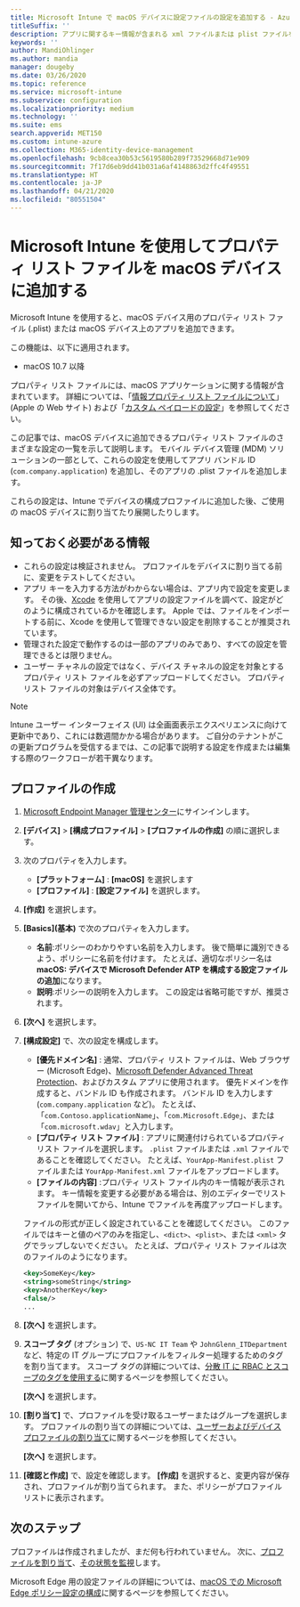 ```yaml
---
title: Microsoft Intune で macOS デバイスに設定ファイルの設定を追加する - Azure | Microsoft Docs
titleSuffix: ''
description: アプリに関するキー情報が含まれる xml ファイルまたは plist ファイルを追加します。 設定ファイル デバイス構成プロファイルを使用してプロパティ リスト ファイル内のキー情報を変更し、それを macOS デバイスに割り当てます。
keywords: ''
author: MandiOhlinger
ms.author: mandia
manager: dougeby
ms.date: 03/26/2020
ms.topic: reference
ms.service: microsoft-intune
ms.subservice: configuration
ms.localizationpriority: medium
ms.technology: ''
ms.suite: ems
search.appverid: MET150
ms.custom: intune-azure
ms.collection: M365-identity-device-management
ms.openlocfilehash: 9cb8cea30b53c5619580b289f73529668d71e909
ms.sourcegitcommit: 7f17d6eb9dd41b031a6af4148863d2ffc4f49551
ms.translationtype: HT
ms.contentlocale: ja-JP
ms.lasthandoff: 04/21/2020
ms.locfileid: "80551504"
---
```

# <a name="add-a-property-list-file-to-macos-devices-using-microsoft-intune"></a>Microsoft Intune を使用してプロパティ リスト ファイルを macOS デバイスに追加する

Microsoft Intune を使用すると、macOS デバイス用のプロパティ リスト ファイル (.plist) または macOS デバイス上のアプリを追加できます。

この機能は、以下に適用されます。

- macOS 10.7 以降

プロパティ リスト ファイルには、macOS アプリケーションに関する情報が含まれています。 詳細については、「[情報プロパティ リスト ファイルについて](https://developer.apple.com/library/archive/documentation/General/Reference/InfoPlistKeyReference/Articles/AboutInformationPropertyListFiles.html)」 (Apple の Web サイト) および「[カスタム ペイロードの設定](https://support.apple.com/guide/mdm/custom-mdm9abbdbe7/1/web/1)」を参照してください。

この記事では、macOS デバイスに追加できるプロパティ リスト ファイルのさまざまな設定の一覧を示して説明します。 モバイル デバイス管理 (MDM) ソリューションの一部として、これらの設定を使用してアプリ バンドル ID (`com.company.application`) を追加し、そのアプリの .plist ファイルを追加します。

これらの設定は、Intune でデバイスの構成プロファイルに追加した後、ご使用の macOS デバイスに割り当てたり展開したりします。

## <a name="what-you-need-to-know"></a>知っておく必要がある情報

- これらの設定は検証されません。 プロファイルをデバイスに割り当てる前に、変更をテストしてください。
- アプリ キーを入力する方法がわからない場合は、アプリ内で設定を変更します。 その後、[Xcode](https://developer.apple.com/xcode/) を使用してアプリの設定ファイルを調べて、設定がどのように構成されているかを確認します。 Apple では、ファイルをインポートする前に、Xcode を使用して管理できない設定を削除することが推奨されています。
- 管理された設定で動作するのは一部のアプリのみであり、すべての設定を管理できるとは限りません。
- ユーザー チャネルの設定ではなく、デバイス チャネルの設定を対象とするプロパティ リスト ファイルを必ずアップロードしてください。 プロパティ リスト ファイルの対象はデバイス全体です。

> [!NOTE]
> Intune ユーザー インターフェイス (UI) は全画面表示エクスペリエンスに向けて更新中であり、これには数週間かかる場合があります。 ご自分のテナントがこの更新プログラムを受信するまでは、この記事で説明する設定を作成または編集する際のワークフローが若干異なります。

## <a name="create-the-profile"></a>プロファイルの作成

1. [Microsoft Endpoint Manager 管理センター](https://go.microsoft.com/fwlink/?linkid=2109431)にサインインします。
2. **[デバイス]**  >  **[構成プロファイル]**  >  **[プロファイルの作成]** の順に選択します。
3. 次のプロパティを入力します。

    - **[プラットフォーム]** : **[macOS]** を選択します
    - **[プロファイル]** : **[設定ファイル]** を選択します。

4. **[作成]** を選択します。
5. **[Basics]\(基本\)** で次のプロパティを入力します。

    - **名前**:ポリシーのわかりやすい名前を入力します。 後で簡単に識別できるよう、ポリシーに名前を付けます。 たとえば、適切なポリシー名は **macOS: デバイスで Microsoft Defender ATP を構成する設定ファイルの追加**になります。
    - **説明**:ポリシーの説明を入力します。 この設定は省略可能ですが、推奨されます。

6. **[次へ]** を選択します。

7. **[構成設定]** で、次の設定を構成します。

    - **[優先ドメイン名]** : 通常、プロパティ リスト ファイルは、Web ブラウザー (Microsoft Edge)、[Microsoft Defender Advanced Threat Protection](https://docs.microsoft.com/windows/security/threat-protection/microsoft-defender-atp/microsoft-defender-atp-mac)、およびカスタム アプリに使用されます。 優先ドメインを作成すると、バンドル ID も作成されます。 バンドル ID を入力します (`com.company.application` など)。 たとえば、「`com.Contoso.applicationName`」、「`com.Microsoft.Edge`」、または「`com.microsoft.wdav`」と入力します。
    - **[プロパティ リスト ファイル]** : アプリに関連付けられているプロパティ リスト ファイルを選択します。 `.plist` ファイルまたは `.xml` ファイルであることを確認してください。 たとえば、`YourApp-Manifest.plist` ファイルまたは `YourApp-Manifest.xml` ファイルをアップロードします。
    - **[ファイルの内容]** :プロパティ リスト ファイル内のキー情報が表示されます。 キー情報を変更する必要がある場合は、別のエディターでリスト ファイルを開いてから、Intune でファイルを再度アップロードします。

    ファイルの形式が正しく設定されていることを確認してください。 このファイルではキーと値のペアのみを指定し、`<dict>`、`<plist>`、または `<xml>` タグでラップしないでください。 たとえば、プロパティ リスト ファイルは次のファイルのようになります。

    ```xml
    <key>SomeKey</key>
    <string>someString</string>
    <key>AnotherKey</key>
    <false/>
    ...
    ```

8. **[次へ]** を選択します。
9. **スコープ タグ** (オプション) で、`US-NC IT Team` や `JohnGlenn_ITDepartment` など、特定の IT グループにプロファイルをフィルター処理するためのタグを割り当てます。 スコープ タグの詳細については、[分散 IT に RBAC とスコープのタグを使用する](../fundamentals/scope-tags.md)に関するページを参照してください。

    **[次へ]** を選択します。

10. **[割り当て]** で、プロファイルを受け取るユーザーまたはグループを選択します。 プロファイルの割り当ての詳細については、[ユーザーおよびデバイス プロファイルの割り当て](device-profile-assign.md)に関するページを参照してください。

    **[次へ]** を選択します。

11. **[確認と作成]** で、設定を確認します。 **[作成]** を選択すると、変更内容が保存され、プロファイルが割り当てられます。 また、ポリシーがプロファイル リストに表示されます。

## <a name="next-steps"></a>次のステップ

プロファイルは作成されましたが、まだ何も行われていません。 次に、[プロファイルを割り当て](device-profile-assign.md)、[その状態を監視](device-profile-monitor.md)します。

Microsoft Edge 用の設定ファイルの詳細については、[macOS での Microsoft Edge ポリシー設定の構成](https://docs.microsoft.com/deployedge/configure-microsoft-edge-on-mac)に関するページを参照してください。
